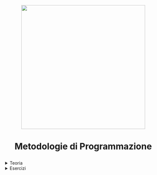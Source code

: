 <div align="center">
  <img src="https://logos-world.net/wp-content/uploads/2022/07/Java-Symbol.png"
  width=400> </img>
</div>

# <p align="center"> Metodologie di Programmazione </p>

<details closed> 

<summary> Teoria </summary>

- [Teoria.pdf](https://github.com/FedVlogger17/Uni-Notes/blob/main/Primo%20Anno/Secondo%20Semestre/Metodologie%20di%20Programmazione/Metodologie%20di%20Programmazione.pdf)

</details>

<details closed>

<summary> Esercizi </summary>

- <details closed>

    <summary> Esercizi Capitolo 2</summary>

    </details>

- <details closed>

    <summary> Esercizi Capitolo 3</summary>

    - [Esercizio 1](https://github.com/FedVlogger17/Uni-Notes/tree/main/Primo%20Anno/Secondo%20Semestre/Metodologie%20di%20Programmazione/Esercizi/Esercizi%20Capitolo%203/Esercizio_1)

    - [Esercizio 2](https://github.com/FedVlogger17/Uni-Notes/tree/main/Primo%20Anno/Secondo%20Semestre/Metodologie%20di%20Programmazione/Esercizi/Esercizi%20Capitolo%203/Esercizio_2)

    - [Esercizio 3](https://github.com/FedVlogger17/Uni-Notes/tree/main/Primo%20Anno/Secondo%20Semestre/Metodologie%20di%20Programmazione/Esercizi/Esercizi%20Capitolo%203/Esercizio_3)

    - [Esercizio 4](https://github.com/FedVlogger17/Uni-Notes/tree/main/Primo%20Anno/Secondo%20Semestre/Metodologie%20di%20Programmazione/Esercizi/Esercizi%20Capitolo%203/Esercizio_4)

    - [Esercizio 5](https://github.com/FedVlogger17/Uni-Notes/tree/main/Primo%20Anno/Secondo%20Semestre/Metodologie%20di%20Programmazione/Esercizi/Esercizi%20Capitolo%203/Esercizio_5)

    - [Esercizio 6](https://github.com/FedVlogger17/Uni-Notes/tree/main/Primo%20Anno/Secondo%20Semestre/Metodologie%20di%20Programmazione/Esercizi/Esercizi%20Capitolo%203/Esercizio_6)

    - [Esercizio 7](https://github.com/FedVlogger17/Uni-Notes/tree/main/Primo%20Anno/Secondo%20Semestre/Metodologie%20di%20Programmazione/Esercizi/Esercizi%20Capitolo%203/Esercizio_7)

    - [Esercizio 8](https://github.com/FedVlogger17/Uni-Notes/tree/main/Primo%20Anno/Secondo%20Semestre/Metodologie%20di%20Programmazione/Esercizi/Esercizi%20Capitolo%203/Esercizio_8)

    - [Esercizio 9](https://github.com/FedVlogger17/Uni-Notes/tree/main/Primo%20Anno/Secondo%20Semestre/Metodologie%20di%20Programmazione/Esercizi/Esercizi%20Capitolo%203/Esercizio_9)

    - [Esercizio 10](https://github.com/FedVlogger17/Uni-Notes/tree/main/Primo%20Anno/Secondo%20Semestre/Metodologie%20di%20Programmazione/Esercizi/Esercizi%20Capitolo%203/Esercizio_10)

    - [Esercizio 11](https://github.com/FedVlogger17/Uni-Notes/tree/main/Primo%20Anno/Secondo%20Semestre/Metodologie%20di%20Programmazione/Esercizi/Esercizi%20Capitolo%203/Esercizio_11)

    - [Esercizio 12](https://github.com/FedVlogger17/Uni-Notes/tree/main/Primo%20Anno/Secondo%20Semestre/Metodologie%20di%20Programmazione/Esercizi/Esercizi%20Capitolo%203/Esercizio_12)

    - [Esercizio 13](https://github.com/FedVlogger17/Uni-Notes/tree/main/Primo%20Anno/Secondo%20Semestre/Metodologie%20di%20Programmazione/Esercizi/Esercizi%20Capitolo%203/Esercizio_13)

    - [Esercizio 14](https://github.com/FedVlogger17/Uni-Notes/tree/main/Primo%20Anno/Secondo%20Semestre/Metodologie%20di%20Programmazione/Esercizi/Esercizi%20Capitolo%203/Esercizio_14)

    - [Esercizio 15](https://github.com/FedVlogger17/Uni-Notes/tree/main/Primo%20Anno/Secondo%20Semestre/Metodologie%20di%20Programmazione/Esercizi/Esercizi%20Capitolo%203/Esercizio_15)

    - [Esercizio 16](https://github.com/FedVlogger17/Uni-Notes/tree/main/Primo%20Anno/Secondo%20Semestre/Metodologie%20di%20Programmazione/Esercizi/Esercizi%20Capitolo%203/Esercizio_16)

    - [Esercizio 17](https://github.com/FedVlogger17/Uni-Notes/tree/main/Primo%20Anno/Secondo%20Semestre/Metodologie%20di%20Programmazione/Esercizi/Esercizi%20Capitolo%203/Esercizio_17)

    - [Esercizio 18](https://github.com/FedVlogger17/Uni-Notes/tree/main/Primo%20Anno/Secondo%20Semestre/Metodologie%20di%20Programmazione/Esercizi/Esercizi%20Capitolo%203/Esercizio_18)

    - [Esercizio 19](https://github.com/FedVlogger17/Uni-Notes/tree/main/Primo%20Anno/Secondo%20Semestre/Metodologie%20di%20Programmazione/Esercizi/Esercizi%20Capitolo%203/Esercizio_19)

    - [Esercizio 20](https://github.com/FedVlogger17/Uni-Notes/tree/main/Primo%20Anno/Secondo%20Semestre/Metodologie%20di%20Programmazione/Esercizi/Esercizi%20Capitolo%203/Esercizio_20)

    </details>

</details>